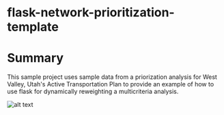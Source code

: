 # flask-network-prioritization-template


# Summary

This sample project uses sample data from a priorization analysis for West Valley, Utah's Active Transportation Plan to provide an example of how to use flask for dynamically reweighting a multicriteria analysis. 

![alt text](https://github.com/d-wasserman/flask-network-prioritization-template/tree/master/static/application/assets/Template_Screenshot.png "Network Priorization Example")

 
	 
 